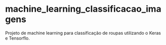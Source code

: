 # machine_learning_classificacao_imagens
Projeto de machine learning para classificação de roupas utilizando o Keras e Tensorflo.
